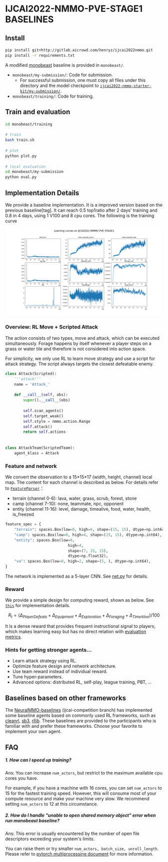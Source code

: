# IJCAI2022-NMMO-PVE-STAGE1 BASELINES
## Install
```bash
pip install git+http://gitlab.aicrowd.com/henryz/ijcai2022nmmo.git
pip install -r requirements.txt
```

A modified [monobeast](https://github.com/facebookresearch/) baseline is provided in `monobeast/`. 
- `monobeast/my-submission/`: Code for submission. 
    - For successful submission, one must copy all files under this directory and the model checkpoint to [`ijcai2022-nmmo-starter-kit/my-submission/`](https://gitlab.aicrowd.com/neural-mmo/ijcai2022-nmmo-starter-kit/-/tree/main/my-submission).
- `monobeast/training/`: Code for training.

## Train and evaluation
```bash
cd monobeast/training

# train
bash train.sh

# plot
python plot.py

# local evaluation
cd monobeast/my-submission
python eval.py
```

## Implementation Details

We provide a baseline implementation. It is a improved version based on the previous baseline[tag]. It can reach 0.5 top1ratio after 2 days' training and 0.8 in 4 days, using 1 V100 and 8 cpu cores. The following is the training curve

![training curve](plot.png)


### **Overview: RL Move + Scripted Attack**

The action consists of two types, move and attack, which can be executed simultaneously. Forage happens by itself whenever a player steps on a grass or water tile and therefore is not considered into action space.

For simplicity, we only use RL to learn move strategy and use a script for attack strategy. The script always targets the closest defeatable enemy.

```python
class Attack(Scripted):
    '''attack'''
    name = 'Attack_'

    def __call__(self, obs):
        super().__call__(obs)

        self.scan_agents()
        self.target_weak()
        self.style = nmmo.action.Range
        self.attack()
        return self.actions


class AttackTeam(ScriptedTeam):
    agent_klass = Attack
```

### **Feature and network**
We convert the observation to a 15\*15\*17 (width, height, channel) local map. The content for each channel is described as below. For details refer to [`FeatureParser`](./monobeast/training/torchbeast/neural_mmo/train_wrapper.py)：

- terrain (channel 0-6): lava, water, grass, scrub, forest, stone
- camp (channel 7-10): none, teammate, npc, opponent
- entity (channel 11-16): level, damage, timealive, food, water, health, is_freezed

```python
feature_spec = {
    "terrain": spaces.Box(low=0, high=6, shape=(15, 15), dtype=np.int64),
    "camp": spaces.Box(low=0, high=4, shape=(15, 15), dtype=np.int64),
    "entity": spaces.Box(low=0,
                            high=4,
                            shape=(7, 15, 15),
                            dtype=np.float32),
    "va": spaces.Box(low=0, high=2, shape=(5, ), dtype=np.int64),
}
```

The network is implemented as a 5-layer CNN. See [net.py](./monobeast/training/torchbeast/neural_mmo/net.py) for details.

### **Reward**
We provide a simple design for computing reward, shown as below. See
[`this`](./monobeast/training/torchbeast/neural_mmo/train_wrapper.py) for implementation details.
```math
R_t = (\Delta_{PlayerDefeats} + \Delta_{Equipment} + \Delta_{Exploration} + \Delta_{Foraging} + \Delta_{TimeAlive}) / 100
```

It is a dense reward that provides frequent instructional signal to players, 
which makes learning easy but has no direct relation with [evaluation metrics](https://www.aicrowd.com/challenges/ijcai-2022-the-neural-mmo-challenge#evaluation). 



### **Hints for getting stronger agents...**
- Learn attack strategy using RL.
- Optimize feature design and network architecture.
- Use team reward instead of individual reward.
- Tune hyper-parameters.
- Advanced options: distributed RL, self-play, league training, PBT, ... 


## Baselines based on other frameworks
The [NeuralMMO-baselines](https://github.com/NeuralMMO/baselines/tree/ijcai-competition) (ijcai-competition branch) has implemented some baseline agents based on commonly used RL frameworks, such as [cleanrl](https://github.com/vwxyzjn/cleanrl), [sb3](https://github.com/DLR-RM/stable-baselines3), [rllib](https://github.com/ray-project/ray/tree/master/rllib). These baselines are provided to the participants who is familiar with and prefer these frameworks. Choose your favorite to implement your own agent.


## FAQ

##### 1. How can I speed up training?
Ans: You can increase `num_actors`, but restrict to the maximum available cpu cores you have. 

For example, if you have a machine with 16 cores,  you can set `num_actors` to 15 for the fastest training speed. However, this will consume most of your compute resource and make your machine very slow. We recommend setting `num_actors` to 12 at this circumstance.

##### 2. How do I handle "unable to open shared memory object" error when run monobeast baseline?
Ans: This error is usually encountered by the number of open file descriptors exceeding your system's limits. 

You can raise them or try smaller `num_actors, batch_size, unroll_length`. Please refer to [pytorch multiprocessing document](https://pytorch.org/docs/stable/multiprocessing.html#sharing-strategies) for more information.
